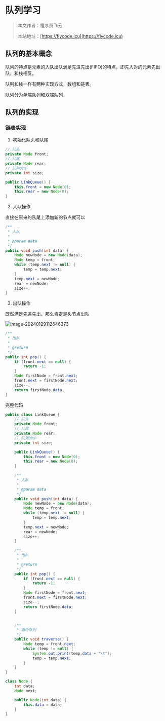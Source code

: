 # 队列学习
> 本文作者：程序员飞云
>
> 本站地址：[https://flycode.icu](https://flycode.icu)

## 队列的基本概念

队列的特点是元素的入队出队满足先进先出(FIFO)的特点，即先入对的元素先出队，和栈相反。

队列和栈一样有两种实现方式，数组和链表。

队列分为单端队列和双端队列，

## 队列的实现

### 链表实现

1. 初始化队头和队尾

```java
// 队头
private Node front;
// 队尾
private Node rear;
// 队列大小
private int size;

public LinkQueue() {
    this.front = new Node(0);
    this.rear = new Node(0);
}
```

2. 入队操作

直接在原来的队尾上添加新的节点就可以

```java
/**
 * 入队
 *
 * @param data
 */
public void push(int data) {
    Node newNode = new Node(data);
    Node temp = front;
    while (temp.next != null) {
        temp = temp.next;
    }
    temp.next = newNode;
    rear = newNode;
    size++;
}
```

3. 出队操作

既然满足先进先出，那么肯定是头节点出队

![image-20240129112646373](http://cdn.flycode.icu/codeCenterImg/202401291130650.png)

```java
/**
 * 出队
 *
 * @return
 */
public int pop() {
    if (front.next == null) {
        return -1;
    }
    Node firstNode = front.next;
    front.next = firstNode.next;
    size--;
    return firstNode.data;
}
```



完整代码

```java
public class LinkQueue {
    // 队头
    private Node front;
    // 队尾
    private Node rear;
    // 队列大小
    private int size;

    public LinkQueue() {
        this.front = new Node(0);
        this.rear = new Node(0);
    }

    /**
     * 入队
     *
     * @param data
     */
    public void push(int data) {
        Node newNode = new Node(data);
        Node temp = front;
        while (temp.next != null) {
            temp = temp.next;
        }
        temp.next = newNode;
        rear = newNode;
        size++;
    }

    /**
     * 出队
     *
     * @return
     */
    public int pop() {
        if (front.next == null) {
            return -1;
        }
        Node firstNode = front.next;
        front.next = firstNode.next;
        size--;
        return firstNode.data;
    }


    /**
     * 遍历队列
     */
    public void traverse() {
        Node temp = front.next;
        while (temp != null) {
            System.out.print(temp.data + "\t");
            temp = temp.next;
        }
    }
}

class Node {
    int data;
    Node next;

    public Node(int data) {
        this.data = data;
    }
}
```

